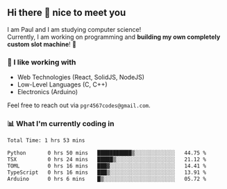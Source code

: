 ## Hi there 👋 nice to meet you

I am Paul and I am studying computer science!  
Currently, I am working on programming and **building my own completely custom slot machine**! 🎰

### 🔭 I like working with
- Web Technologies (React, SolidJS, NodeJS)
- Low-Level Languages (C, C++)
- Electronics (Arduino)

Feel free to reach out via `pgr4567codes@gmail.com`.

### 📊 What I'm currently coding in
<!--START_SECTION:waka-->

```txt
Total Time: 1 hrs 53 mins

Python       0 hrs 50 mins   ███████████▒░░░░░░░░░░░░░   44.75 %
TSX          0 hrs 24 mins   █████▒░░░░░░░░░░░░░░░░░░░   21.12 %
TOML         0 hrs 16 mins   ███▓░░░░░░░░░░░░░░░░░░░░░   14.41 %
TypeScript   0 hrs 16 mins   ███▒░░░░░░░░░░░░░░░░░░░░░   13.91 %
Arduino      0 hrs 6 mins    █▒░░░░░░░░░░░░░░░░░░░░░░░   05.72 %
```

<!--END_SECTION:waka-->
